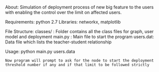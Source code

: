 About:
    Simulation of deployment process of new big feature to the users with
    enabling the control over the limit on affected users.

Requirements:
    python 2.7
    Libraries: networkx, matplotlib

File Structure:
    classes/ : Folder contains all the class files for graph, user model
               and deployment
    main.py  : Main file to start the program
    users.dat: Data file which lists the teacher-student relationship

Usage:
    python main.py users.data

    Now program will prompt to ask for the node to start the deployment
    threshold number if any and if that limit to be followed strictly

    
